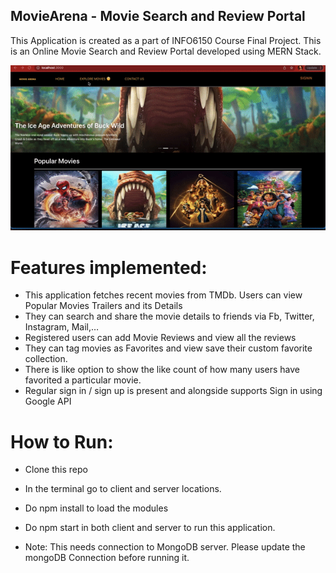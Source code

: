 ## MovieArena - Movie Search and Review Portal

This Application is created as a part of INFO6150 Course Final Project.
This is an Online Movie Search and Review Portal developed using MERN Stack.

![Movie Arena Application Demo](demo/projectDemo.gif)

# Features implemented:
- This application fetches recent movies from TMDb. Users can view Popular Movies Trailers and its Details
- They can search and share the movie details to friends via Fb, Twitter, Instagram, Mail,…
- Registered users can add Movie Reviews and view all the reviews
- They can tag movies as Favorites and view save their custom favorite collection.
- There is like option to show the like count of how many users have favorited a particular movie.
- Regular sign in / sign up is present and alongside supports Sign in using Google API


# How to Run:
- Clone this repo
- In the terminal go to client and server locations.
- Do npm install to load the modules
- Do npm start in both client and server to run this application.

- Note: This needs connection to MongoDB server. Please update the mongoDB Connection before running it.
